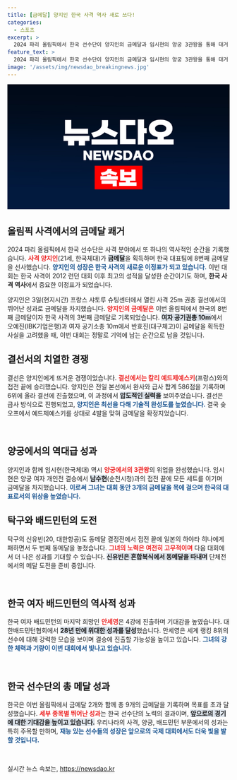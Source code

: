 ```yaml
---
title: [금메달] 양지인 한국 사격 역사 새로 쓰다!
categories:
  - 스포츠
excerpt: >
  2024 파리 올림픽에서 한국 선수단이 양지인의 금메달과 임시현의 양궁 3관왕을 통해 대거 성과를 거두었습니다! 금메달 9개, 은메달 6개, 동메달 4개로 올림픽 역사에 또 하나의 이정표를 세운 한국 스포츠의 역동적인 이야기를 놓치지 마세요!
feature_text: >
  2024 파리 올림픽에서 한국 선수단이 양지인의 금메달과 임시현의 양궁 3관왕을 통해 대거 성과를 거두었습니다! 금메달 9개, 은메달 6개, 동메달 4개로 올림픽 역사에 또 하나의 이정표를 세운 한국 스포츠의 역동적인 이야기를 놓치지 마세요!
image: '/assets/img/newsdao_breakingnews.jpg'
---
```


<p><img src="/assets/img/newsdao_breakingnews.jpg" alt="firstkoreanews 속보" /></p>

<h2 data-ke-size="size26">올림픽 사격에서의 금메달 쾌거</h2>

<p data-ke-size="size16">2024 파리 올림픽에서 한국 선수단은 사격 분야에서 또 하나의 역사적인 순간을 기록했습니다. <b><span style="color: #ee2323;">사격 양지인</span></b>(21세, 한국체대)가 <b><span style="background-color: #21538527;">금메달</span></b>을 획득하며 한국 대표팀에 8번째 금메달을 선사했습니다. <b><span style="color: #1a5490;">양지인의 성장은 한국 사격의 새로운 이정표가 되고 있습니다.</span></b> 이번 대회는 한국 사격이 2012 런던 대회 이후 최고의 성적을 달성한 순간이기도 하며, <b>한국 사격 역사</b>에서 중요한 이정표가 되었습니다.</p>

<p data-ke-size="size16">양지인은 3일(현지시간) 프랑스 샤토루 슈팅센터에서 열린 사격 25m 권총 결선에서의 뛰어난 성과로 금메달을 차지했습니다. <b><span style="color: #ee2323;">양지인의 금메달은</span></b> 이번 올림픽에서 한국의 8번째 금메달이자 한국 사격의 3번째 금메달로 기록되었습니다. <b><span style="background-color: #21538527;">여자 공기권총 10m</span></b>에서 오예진(IBK기업은행)과 여자 공기소총 10m에서 반효진(대구체고)이 금메달을 획득한 사실을 고려했을 때, 이번 대회는 정말로 기억에 남는 순간으로 남을 것입니다.</p>

<h2 data-ke-size="size26">결선서의 치열한 경쟁</h2>

<p data-ke-size="size16">결선은 양지인에게 뜨거운 경쟁이었습니다. <b><span style="color: #ee2323;">결선에서는 칼리 예드제예스키</span></b>(프랑스)와의 접전 끝에 승리했습니다. 양지인은 전일 본선에서 완사와 급사 합계 586점을 기록하며 6위에 올라 결선에 진출했으며, 이 과정에서 <b><span style="background-color: #21538527;">압도적인 실력을</span></b> 보여주었습니다. 결선은 급사 방식으로 진행되었고, <b><span style="color: #1a5490;">양지인은 최선을 다해 기술적 완성도를 높였습니다.</span></b> 결국 슛오프에서 예드제예스키를 상대로 4발을 맞혀 금메달을 확정지었습니다.</p>

<p data-ke-size="size16">&nbsp;</p>

<h2 data-ke-size="size26">양궁에서의 역대급 성과</h2>

<p data-ke-size="size16">양지인과 함께 임시현(한국체대) 역시 <b><span style="color: #ee2323;">양궁에서의 3관왕</span></b>의 위업을 완성했습니다. 임시현은 양궁 여자 개인전 결승에서 <b><span style="background-color: #21538527;">남수현</span></b>(순천시청)과의 접전 끝에 모든 세트를 이기며 금메달을 차지했습니다. <b><span style="color: #1a5490;">이로써 그녀는 대회 동안 3개의 금메달을 목에 걸으며 한국의 대표로서의 위상을 높였습니다.</span></b></p>

<h2 data-ke-size="size26">탁구와 배드민턴의 도전</h2>

<p data-ke-size="size16">탁구의 신유빈(20, 대한항공)도 동메달 결정전에서 접전 끝에 일본의 하야타 히나에게 패하면서 두 번째 동메달을 놓쳤습니다. <b><span style="color: #ee2323;">그녀의 노력은 여전히 고무적이며</span></b> 다음 대회에서 더 나은 성과를 기대할 수 있습니다. <b><span style="background-color: #21538527;">신유빈은 혼합복식에서 동메달을 따내며</span></b> 단체전에서의 메달 도전을 준비 중입니다.</p>

<p data-ke-size="size16">&nbsp;</p>

<h2 data-ke-size="size26">한국 여자 배드민턴의 역사적 성과</h2>

<p data-ke-size="size16">한국 여자 배드민턴의 마지막 희망인 <b><span style="color: #ee2323;">안세영</span></b>은 4강에 진출하며 기대감을 높였습니다. 대한배드민턴협회에서 <b><span style="background-color: #21538527;">28년 만에 위대한 성과를 달성</span></b>했습니다. 안세영은 세계 랭킹 8위의 선수에 대해 강력한 모습을 보이며 결승에 진출할 가능성을 높이고 있습니다. <b><span style="color: #1a5490;">그녀의 강한 체력과 기량이 이번 대회에서 빛나고 있습니다.</span></b></p>

<p data-ke-size="size16">&nbsp;</p>

<h2 data-ke-size="size26">한국 선수단의 총 메달 성과</h2>

<p data-ke-size="size16">한국은 이번 올림픽에서 금메달 2개와 함께 총 9개의 금메달을 기록하며 목표를 초과 달성했습니다. <b><span style="color: #ee2323;">세부 종목별 뛰어난 성과</span></b>는 한국 선수단의 노력의 결과이며, <b><span style="background-color: #21538527;">앞으로의 경기에 대한 기대감을 높이고 있습니다.</span></b> 우리나라의 사격, 양궁, 배드민턴 부문에서의 성과는 특히 주목할 만하며, <b><span style="color: #1a5490;">재능 있는 선수들의 성장은 앞으로의 국제 대회에서도 더욱 빛을 발할 것입니다.</span></b></p> 

<p data-ke-size="size16">&nbsp;</p>
실시간 뉴스 속보는, <a href="https://newsdao.kr" rel="dofollow">https://newsdao.kr</a>


